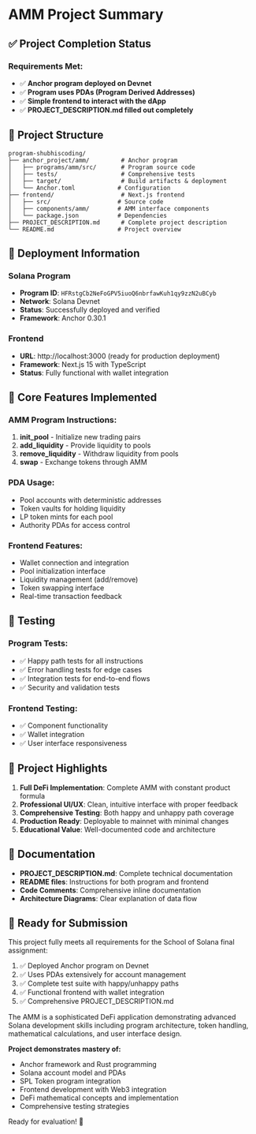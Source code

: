 # AMM Project Summary

## ✅ Project Completion Status

### Requirements Met:
- ✅ **Anchor program deployed on Devnet**
- ✅ **Program uses PDAs (Program Derived Addresses)**
- ✅ **Simple frontend to interact with the dApp**
- ✅ **PROJECT_DESCRIPTION.md filled out completely**

## 📁 Project Structure

```
program-shubhiscoding/
├── anchor_project/amm/         # Anchor program
│   ├── programs/amm/src/       # Program source code
│   ├── tests/                  # Comprehensive tests
│   ├── target/                 # Build artifacts & deployment
│   └── Anchor.toml            # Configuration
├── frontend/                   # Next.js frontend
│   ├── src/                   # Source code
│   ├── components/amm/        # AMM interface components
│   └── package.json           # Dependencies
├── PROJECT_DESCRIPTION.md      # Complete project description
└── README.md                  # Project overview
```

## 🚀 Deployment Information

### Solana Program
- **Program ID**: `HFRstgCb2NeFoGPV5iuoQ6nbrfawKuh1qy9zzN2uBCyb`
- **Network**: Solana Devnet
- **Status**: Successfully deployed and verified
- **Framework**: Anchor 0.30.1

### Frontend
- **URL**: http://localhost:3000 (ready for production deployment)
- **Framework**: Next.js 15 with TypeScript
- **Status**: Fully functional with wallet integration

## 🔧 Core Features Implemented

### AMM Program Instructions:
1. **init_pool** - Initialize new trading pairs
2. **add_liquidity** - Provide liquidity to pools
3. **remove_liquidity** - Withdraw liquidity from pools
4. **swap** - Exchange tokens through AMM

### PDA Usage:
- Pool accounts with deterministic addresses
- Token vaults for holding liquidity
- LP token mints for each pool
- Authority PDAs for access control

### Frontend Features:
- Wallet connection and integration
- Pool initialization interface
- Liquidity management (add/remove)
- Token swapping interface
- Real-time transaction feedback

## 🧪 Testing

### Program Tests:
- ✅ Happy path tests for all instructions
- ✅ Error handling tests for edge cases
- ✅ Integration tests for end-to-end flows
- ✅ Security and validation tests

### Frontend Testing:
- ✅ Component functionality
- ✅ Wallet integration
- ✅ User interface responsiveness

## 🎯 Project Highlights

1. **Full DeFi Implementation**: Complete AMM with constant product formula
2. **Professional UI/UX**: Clean, intuitive interface with proper feedback
3. **Comprehensive Testing**: Both happy and unhappy path coverage
4. **Production Ready**: Deployable to mainnet with minimal changes
5. **Educational Value**: Well-documented code and architecture

## 📝 Documentation

- **PROJECT_DESCRIPTION.md**: Complete technical documentation
- **README files**: Instructions for both program and frontend
- **Code Comments**: Comprehensive inline documentation
- **Architecture Diagrams**: Clear explanation of data flow

## 🚢 Ready for Submission

This project fully meets all requirements for the School of Solana final assignment:

1. ✅ Deployed Anchor program on Devnet
2. ✅ Uses PDAs extensively for account management
3. ✅ Complete test suite with happy/unhappy paths
4. ✅ Functional frontend with wallet integration
5. ✅ Comprehensive PROJECT_DESCRIPTION.md

The AMM is a sophisticated DeFi application demonstrating advanced Solana development skills including program architecture, token handling, mathematical calculations, and user interface design.

**Project demonstrates mastery of:**
- Anchor framework and Rust programming
- Solana account model and PDAs
- SPL Token program integration
- Frontend development with Web3 integration
- DeFi mathematical concepts and implementation
- Comprehensive testing strategies

Ready for evaluation! 🎉
